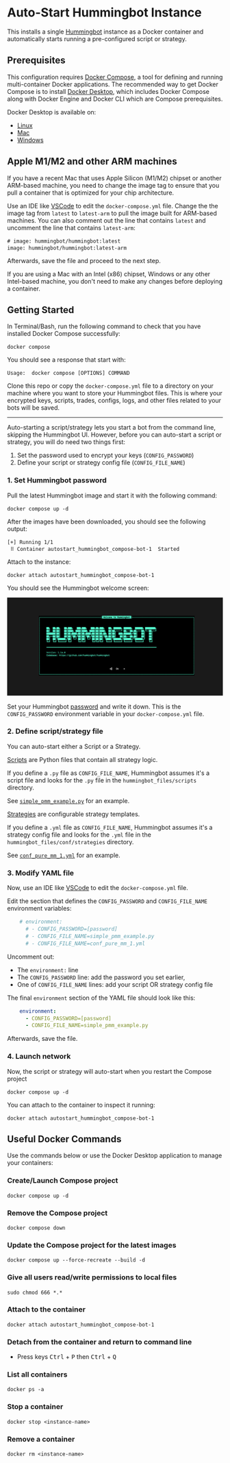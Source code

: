 # Auto-Start Hummingbot Instance

This installs a single [Hummingbot](https://github.com/hummingbot/hummingbot) instance as a Docker container and automatically starts running a pre-configured script or strategy.

## Prerequisites

This configuration requires [Docker Compose](https://docs.docker.com/compose/), a tool for defining and running multi-container Docker applications. The recommended way to get Docker Compose is to install [Docker Desktop](https://www.docker.com/products/docker-desktop/), which includes Docker Compose along with Docker Engine and Docker CLI which are Compose prerequisites.

Docker Desktop is available on:

* [Linux](https://docs.docker.com/desktop/install/linux-install/)
* [Mac](https://docs.docker.com/desktop/install/mac-install/)
* [Windows](https://docs.docker.com/desktop/install/windows-install/)


## Apple M1/M2 and other ARM machines

If you have a recent Mac that uses Apple Silicon (M1/M2) chipset or another ARM-based machine, you need to change the image tag to ensure that you pull a container that is optimized for your chip architecture. 

Use an IDE like [VSCode](https://code.visualstudio.com/) to edit the `docker-compose.yml` file. Change the the image tag from `latest` to `latest-arm` to pull the image built for ARM-based machines. You can also comment out the line that contains `latest` and uncomment the line that contains `latest-arm`:
```
# image: hummingbot/hummingbot:latest
image: hummingbot/hummingbot:latest-arm
```

Afterwards, save the file and proceed to the next step.

If you are using a Mac with an Intel (x86) chipset, Windows or any other Intel-based machine, you don't need to make any changes before deploying a container.

## Getting Started

In Terminal/Bash, run the following command to check that you have installed Docker Compose successfully:
```
docker compose
```

You should see a response that start with:
```
Usage:  docker compose [OPTIONS] COMMAND
```


Clone this repo or copy the `docker-compose.yml` file to a directory on your machine where you want to store your Hummingbot files. This is where your encrypted keys, scripts, trades, configs, logs, and other files related to your bots will be saved.

---

Auto-starting a script/strategy lets you start a bot from the command line, skipping the Hummingbot UI. However, before you can auto-start a script or strategy, you will do need two things first:
1. Set the password used to encrypt your keys (`CONFIG_PASSWORD`)
2. Define your script or strategy config file (`CONFIG_FILE_NAME`)

### 1. Set Hummingbot password

Pull the latest Hummingbot image and start it with the following command:
```
docker compose up -d
```

After the images have been downloaded, you should see the following output:
```
[+] Running 1/1
 ⠿ Container autostart_hummingbot_compose-bot-1  Started 
 ```

Attach to the instance:
```
docker attach autostart_hummingbot_compose-bot-1
```

You should see the Hummingbot welcome screen:

![welcome screen](../welcome.png)

Set your Hummingbot [password](https://docs.hummingbot.org/operation/password/) and write it down. This is the `CONFIG_PASSWORD` environment variable in your `docker-compose.yml` file.

### 2. Define script/strategy file

You can auto-start either a Script or a Strategy.

[Scripts](https://docs.hummingbot.org/scripts/) are Python files that contain all strategy logic. 

If you define a `.py` file as `CONFIG_FILE_NAME`, Hummingbot assumes it's a script file and looks for the `.py` file in the `hummingbot_files/scripts` directory. 

See [`simple_pmm_example.py`](./hummingbot_files/scripts/simple_pmm_example.py) for an example.

[Strategies](https://docs.hummingbot.org/strategies/) are configurable strategy templates. 

If you define a `.yml` file as `CONFIG_FILE_NAME`, Hummingbot assumes it's a strategy config file and looks for the `.yml` file in the `hummingbot_files/conf/strategies` directory. 

See [`conf_pure_mm_1.yml`](./hummingbot_files/conf/strategies/conf_pure_mm_1.yml) for an example.

### 3. Modify YAML file

Now, use an IDE like [VSCode](https://code.visualstudio.com/) to edit the `docker-compose.yml` file.

Edit the section that defines the `CONFIG_PASSWORD` and `CONFIG_FILE_NAME` environment variables:
```yaml
    # environment:
      # - CONFIG_PASSWORD=[password]
      # - CONFIG_FILE_NAME=simple_pmm_example.py
      # - CONFIG_FILE_NAME=conf_pure_mm_1.yml
```

Uncomment out:
 * The `environment:` line
 * The `CONFIG_PASSWORD` line: add the password you set earlier,
 * One of `CONFIG_FILE_NAME` lines: add your script OR strategy config file
 
 The final `environment` section of the YAML file should look like this:
```yaml
    environment:
      - CONFIG_PASSWORD=[password]
      - CONFIG_FILE_NAME=simple_pmm_example.py
```

Afterwards, save the file. 


### 4. Launch network

Now, the script or strategy will auto-start when you restart the Compose project
```
docker compose up -d
```

You can attach to the container to inspect it running:
```
docker attach autostart_hummingbot_compose-bot-1
```


## Useful Docker Commands

Use the commands below or use the Docker Desktop application to manage your containers:

### Create/Launch Compose project
```
docker compose up -d
```

### Remove the Compose project
```
docker compose down
```

### Update the Compose project for the latest images
```
docker compose up --force-recreate --build -d
```

### Give all users read/write permissions to local files
```
sudo chmod 666 *.*
```

### Attach to the container
```
docker attach autostart_hummingbot_compose-bot-1
```

### Detach from the container and return to command line

* Press keys <kbd>Ctrl</kbd> + <kbd>P</kbd> then <kbd>Ctrl</kbd> + <kbd>Q</kbd>

### List all containers
```
docker ps -a
```

### Stop a container
```
docker stop <instance-name>
```

### Remove a container
```
docker rm <instance-name>
```
